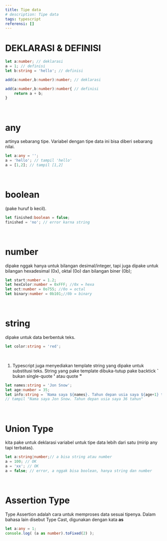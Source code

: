 ```yaml
---
title: Tipe data
# description: Tipe data
tags: typescript
referensi: []
---
```


# DEKLARASI & DEFINISI
```ts
let a:number; // deklarasi
a = 1; // definisi
let b:string = 'hello'; // definisi

add(a:number,b:number):number; // deklarasi

add(a:number,b:number):number{ // definisi
    return a + b;
}
```
<br>

# any
artinya sebarang tipe. Variabel dengan tipe data ini bisa diberi sebarang nilai. 
```ts
let a:any = '';
a = 'hello'; // tampil 'hello'
a = [1,2]; // tampil [1,2]
``` 
<br>

# boolean 
(pake huruf b kecil).
```ts
let finished:boolean = false;
finished = 'no'; // error karna string
```
<br>

# number 
dipake nggak hanya untuk bilangan desimal/integer, tapi juga dipake untuk
bilangan hexadesimal (0x), oktal (0o) dan bilangan biner (0b);
```ts
let start:number = 1.2;
let hexColor:number = 0xFFF; //0x = hexa
let oct:number = 0o755; //0o = octal
let binary:number = 0b101;//0b = binary
```
<br>

# string
dipake untuk data berbentuk teks.
```ts
let color:string = 'red';
```
<br>


1. Typescript juga menyediakan template string yang dipake untuk substitusi teks. String yang
pake template dibuka-tutup pake backtick **`** bukan single-quote **'** atau quote **"**
```ts
let names:string = 'Jon Snow';
let age:number = 35;
let info:string = `Nama saya ${names}. Tahun depan usia saya ${age+1} tahun`;
// tampil "Nama saya Jon Snow. Tahun depan usia saya 36 tahun" 
```
<br>

# Union Type
kita pake untuk deklarasi variabel untuk tipe data lebih dari satu (mirip any tapi terbatas).
```ts
let a:string|number;// a bisa string atau number
a = 100; // OK
a = 'xx'; // OK
a = false; // error, a nggak bisa boolean, hanya string dan number
```
<br>

# Assertion Type
Type Assertion adalah cara untuk memproses data sesuai tipenya. Dalam bahasa lain disebut Type Cast, digunakan dengan kata **as**
```ts
let a:any = 1;
console.log( (a as number).toFixed(2) );
```